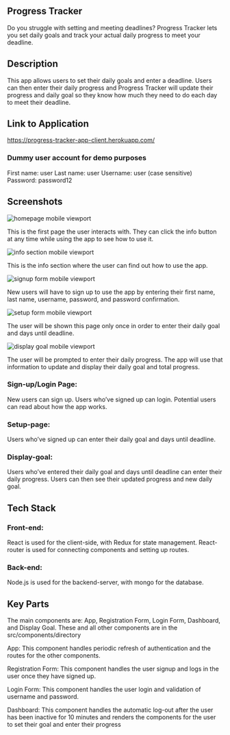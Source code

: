 ## Progress Tracker
Do you struggle with setting and meeting deadlines? 
Progress Tracker lets you set daily goals and track your actual daily progress to meet your deadline. 

## Description
This app allows users to set their daily goals and enter a deadline. Users can then enter their daily progress and Progress Tracker will update their progress and daily goal so they know how much they need to do each day to meet their deadline. 

## Link to Application
https://progress-tracker-app-client.herokuapp.com/

### Dummy user account for demo purposes
First name: user
Last name: user
Username: user (case sensitive)
Password: password12

## Screenshots
![homepage mobile viewport](https://user-images.githubusercontent.com/39287373/45904243-1b05e680-bdb2-11e8-97af-b0c724f60e8e.png)

This is the first page the user interacts with. They can click the info button at any time while using the app to see how to use it. 

![info section mobile viewport](https://user-images.githubusercontent.com/39287373/45901878-23f2ba00-bdaa-11e8-8213-18c7ee2ccd2a.png)

This is the info section where the user can find out how to use the app. 

![signup form mobile viewport](https://user-images.githubusercontent.com/39287373/45904350-63250900-bdb2-11e8-9278-0c1905453ba5.png)

New users will have to sign up to use the app by entering their first name, last name, username, password, and password confirmation.

![setup form mobile viewport](https://user-images.githubusercontent.com/39287373/45901877-23f2ba00-bdaa-11e8-88be-8dbfa344356c.png)

The user will be shown this page only once in order to enter their daily goal and days until deadline. 

![display goal mobile viewport](https://user-images.githubusercontent.com/39287373/45901876-23f2ba00-bdaa-11e8-9668-c50f90d31eba.png)

The user will be prompted to enter their daily progress. The app will use that information to update and display their daily goal and total progress. 

### Sign-up/Login Page: 
New users can sign up. Users who’ve signed up can login. Potential users can read about how the app works. 
### Setup-page: 
Users who’ve signed up can enter their daily goal and days until deadline.
### Display-goal: 
Users who’ve entered their daily goal and days until deadline can enter their daily progress. Users can then see their updated progress and new daily goal. 
## Tech Stack
### Front-end: 
React is used for the client-side, with Redux for state management. React-router is used for connecting components and setting up routes. 
### Back-end: 
Node.js is used for the backend-server, with mongo for the database. 
## Key Parts
The main components are: App, Registration Form, Login Form, Dashboard, and Display Goal.
These and all other components are in the src/components/directory

App: This component handles periodic refresh of authentication and the routes for the other components.

Registration Form: This component handles the user signup and logs in the user once they have signed up. 

Login Form: This component handles the user login and validation of username and password.

Dashboard: This component handles the automatic log-out after the user has been inactive for 10 minutes and renders the components for the user to set their goal and enter their progress

